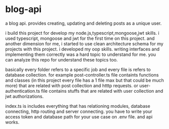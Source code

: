 # blog-api
a blog api. provides creating, updating and deleting posts as a unique user. 

i build this project for develop my node.js,typescript,mongoose,jwt skills. i used typescript, mongoose and jwt for the first time on this project. 
and another dimension for me, i started to use clean architecture schema for my projects with this project. i developed my oop skills. writing
interfaces and implementing them correctly was a hard topic to understand for me. you can analyze this repo for understand these topics too.

basically every folder refers to a specific job and every file is refers to database collection. for example post-controller.ts file containts
functions and classes (in this project every file has a 1 file max but that could be much more) that are related with post collection and htttp requests. 
or user-authentication.ts file contains stuffs that are related with user collection and jwt authorizations. 

index.ts is includes everything that has relationing modules, database connecting, http routing and server connecting. you have to write your access token 
and database path for your use case on .env file. and api works. 
